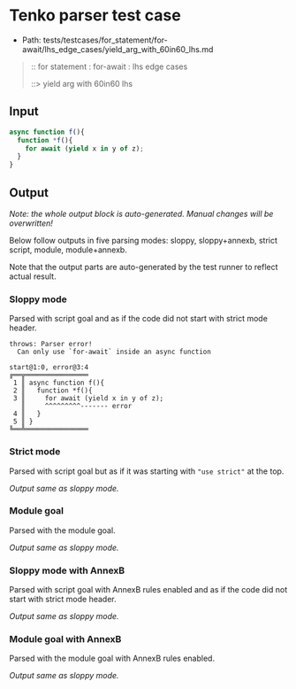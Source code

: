 # Tenko parser test case

- Path: tests/testcases/for_statement/for-await/lhs_edge_cases/yield_arg_with_60in60_lhs.md

> :: for statement : for-await : lhs edge cases
>
> ::> yield arg with 60in60 lhs

## Input

`````js
async function f(){
  function *f(){
    for await (yield x in y of z);
  }
}
`````

## Output

_Note: the whole output block is auto-generated. Manual changes will be overwritten!_

Below follow outputs in five parsing modes: sloppy, sloppy+annexb, strict script, module, module+annexb.

Note that the output parts are auto-generated by the test runner to reflect actual result.

### Sloppy mode

Parsed with script goal and as if the code did not start with strict mode header.

`````
throws: Parser error!
  Can only use `for-await` inside an async function

start@1:0, error@3:4
╔══╦════════════════
 1 ║ async function f(){
 2 ║   function *f(){
 3 ║     for await (yield x in y of z);
   ║     ^^^^^^^^^------- error
 4 ║   }
 5 ║ }
╚══╩════════════════

`````

### Strict mode

Parsed with script goal but as if it was starting with `"use strict"` at the top.

_Output same as sloppy mode._

### Module goal

Parsed with the module goal.

_Output same as sloppy mode._

### Sloppy mode with AnnexB

Parsed with script goal with AnnexB rules enabled and as if the code did not start with strict mode header.

_Output same as sloppy mode._

### Module goal with AnnexB

Parsed with the module goal with AnnexB rules enabled.

_Output same as sloppy mode._
